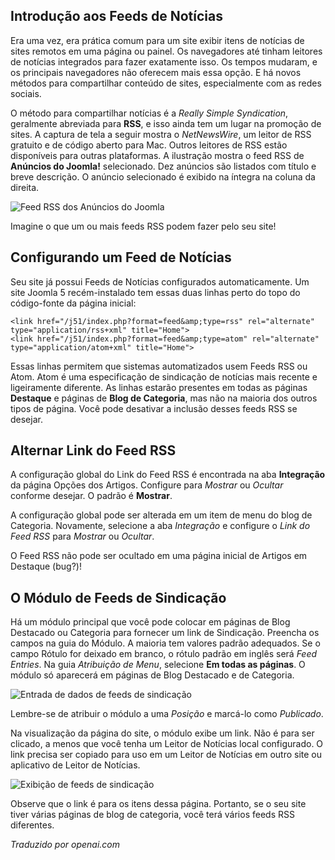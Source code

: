 <!-- Filename: jdocmanual?manual=user&heading=news&filename=news-feeds.md / Display title: Feeds de Notícias  -->

## Introdução aos Feeds de Notícias

Era uma vez, era prática comum para um site exibir itens de notícias de sites remotos em uma página ou painel. Os navegadores até tinham leitores de notícias integrados para fazer exatamente isso. Os tempos mudaram, e os principais navegadores não oferecem mais essa opção. E há novos métodos para compartilhar conteúdo de sites, especialmente com as redes sociais.

O método para compartilhar notícias é a *Really Simple Syndication*, geralmente abreviada para **RSS**, e isso ainda tem um lugar na promoção de sites. A captura de tela a seguir mostra o *NetNewsWire*, um leitor de RSS gratuito e de código aberto para Mac. Outros leitores de RSS estão disponíveis para outras plataformas. A ilustração mostra o feed RSS de **Anúncios do Joomla!** selecionado. Dez anúncios são listados com título e breve descrição. O anúncio selecionado é exibido na íntegra na coluna da direita.

![Feed RSS dos Anúncios do Joomla](../../../en/images/news-feeds/news-netnewswire-display.png)

Imagine o que um ou mais feeds RSS podem fazer pelo seu site!  

## Configurando um Feed de Notícias

Seu site já possui Feeds de Notícias configurados automaticamente. Um site Joomla 5 recém-instalado tem essas duas linhas perto do topo do código-fonte da página inicial:

```
<link href="/j51/index.php?format=feed&amp;type=rss" rel="alternate" type="application/rss+xml" title="Home">
<link href="/j51/index.php?format=feed&amp;type=atom" rel="alternate" type="application/atom+xml" title="Home">
```
Essas linhas permitem que sistemas automatizados usem Feeds RSS ou Atom. Atom é uma especificação de sindicação de notícias mais recente e ligeiramente diferente. As linhas estarão presentes em todas as páginas **Destaque** e páginas de **Blog de Categoria**, mas não na maioria dos outros tipos de página. Você pode desativar a inclusão desses feeds RSS se desejar.

## Alternar Link do Feed RSS

A configuração global do Link do Feed RSS é encontrada na aba **Integração** da página Opções dos Artigos. Configure para *Mostrar* ou *Ocultar* conforme desejar. O padrão é **Mostrar**.

A configuração global pode ser alterada em um item de menu do blog de Categoria. Novamente, selecione a aba *Integração* e configure o *Link do Feed RSS* para *Mostrar* ou *Ocultar*.

O Feed RSS não pode ser ocultado em uma página inicial de Artigos em Destaque (bug?)!

## O Módulo de Feeds de Sindicação

Há um módulo principal que você pode colocar em páginas de Blog Destacado ou Categoria para fornecer um link de Sindicação. Preencha os campos na guia do Módulo. A maioria tem valores padrão adequados. Se o campo Rótulo for deixado em branco, o rótulo padrão em inglês será *Feed Entries*. Na guia *Atribuição de Menu*, selecione **Em todas as páginas**. O módulo só aparecerá em páginas de Blog Destacado e de Categoria.

![Entrada de dados de feeds de sindicação](../../../en/images/news-feeds/news-syndication-feeds-form.png)

Lembre-se de atribuir o módulo a uma *Posição* e marcá-lo como *Publicado*.

Na visualização da página do site, o módulo exibe um link. Não é para ser clicado, a menos que você tenha um Leitor de Notícias local configurado. O link precisa ser copiado para uso em um Leitor de Notícias em outro site ou aplicativo de Leitor de Notícias.

![Exibição de feeds de sindicação](../../../en/images/news-feeds/news-syndication-feeds-display.png)

Observe que o link é para os itens dessa página. Portanto, se o seu site tiver várias páginas de blog de categoria, você terá vários feeds RSS diferentes.

*Traduzido por openai.com*

